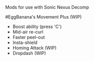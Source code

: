 Mods for use with Sonic Nexus Decomp


#EggBanana's Movement Plus (WIP)

+ Boost ability (press 'C')
+ Mid-air re-curl
+ Faster peel-out
+ Insta-shield
+ Homing Attack (WIP)
+ Dropdash (WIP)
